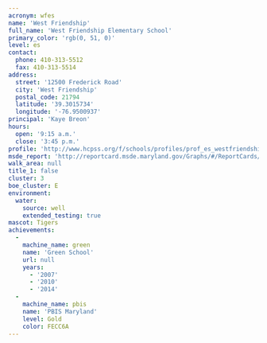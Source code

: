 ```yaml
---
acronym: wfes
name: 'West Friendship'
full_name: 'West Friendship Elementary School'
primary_color: 'rgb(0, 51, 0)'
level: es
contact:
  phone: 410-313-5512
  fax: 410-313-5514
address:
  street: '12500 Frederick Road'
  city: 'West Friendship'
  postal_code: 21794
  latitude: '39.3015734'
  longitude: '-76.9500937'
principal: 'Kaye Breon'
hours:
  open: '9:15 a.m.'
  close: '3:45 p.m.'
profile: 'http://www.hcpss.org/f/schools/profiles/prof_es_westfriendship.pdf'
msde_report: 'http://reportcard.msde.maryland.gov/Graphs/#/ReportCards/ReportCardSchool/1//1/13/0302/'
walk_area: null
title_1: false
cluster: 3
boe_cluster: E
environment:
  water:
    source: well
    extended_testing: true
mascot: Tigers
achievements:
  -
    machine_name: green
    name: 'Green School'
    url: null
    years:
      - '2007'
      - '2010'
      - '2014'
  -
    machine_name: pbis
    name: 'PBIS Maryland'
    level: Gold
    color: FECC6A
---
```

